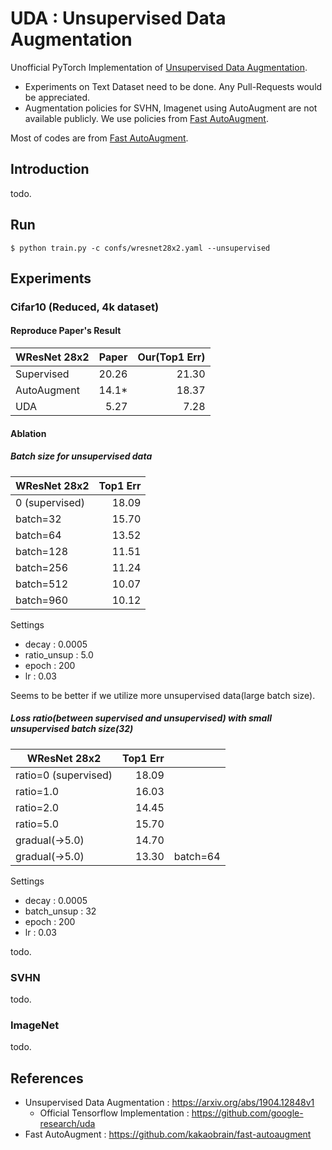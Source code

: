# UDA : Unsupervised Data Augmentation

Unofficial PyTorch Implementation of [Unsupervised Data Augmentation](https://arxiv.org/abs/1904.12848v1).

- Experiments on Text Dataset need to be done. Any Pull-Requests would be appreciated.
- Augmentation policies for SVHN, Imagenet using AutoAugment are not available publicly. We use policies from [Fast AutoAugment](https://github.com/kakaobrain/fast-autoaugment).

Most of codes are from [Fast AutoAugment](https://github.com/kakaobrain/fast-autoaugment).

## Introduction

todo.

## Run

```
$ python train.py -c confs/wresnet28x2.yaml --unsupervised
```

## Experiments

### Cifar10 (Reduced, 4k dataset)

#### Reproduce Paper's Result

| WResNet 28x2 | Paper    | Our(Top1 Err) |
|--------------|---------:|---------:|
| Supervised   | 20.26    | 21.30    |
| AutoAugment  | 14.1*    | 18.37    |
| UDA          | 5.27     | 7.28     |

#### Ablation

##### Batch size for unsupervised data

| WResNet 28x2   | Top1 Err |
|----------------|---------:|
| 0 (supervised) | 18.09    |
| batch=32       | 15.70    |
| batch=64       | 13.52    |
| batch=128      | 11.51    |
| batch=256      | 11.24    |
| batch=512      | 10.07    |
| batch=960      | 10.12    |

Settings

- decay : 0.0005
- ratio_unsup : 5.0
- epoch : 200
- lr : 0.03

Seems to be better if we utilize more unsupervised data(large batch size).

##### Loss ratio(between supervised and unsupervised) with small unsupervised batch size(32)

| WResNet 28x2   | Top1 Err |          |
|----------------|---------:|----------|
| ratio=0 (supervised) | 18.09    |
| ratio=1.0      | 16.03    |
| ratio=2.0      | 14.45    |
| ratio=5.0      | 15.70    |
| gradual(->5.0) | 14.70    |
| gradual(->5.0) | 13.30    | batch=64 |

Settings

- decay : 0.0005
- batch_unsup : 32
- epoch : 200
- lr : 0.03

todo.

### SVHN

todo.

### ImageNet

todo.

## References

- Unsupervised Data Augmentation : https://arxiv.org/abs/1904.12848v1
  - Official Tensorflow Implementation : https://github.com/google-research/uda
- Fast AutoAugment : https://github.com/kakaobrain/fast-autoaugment

